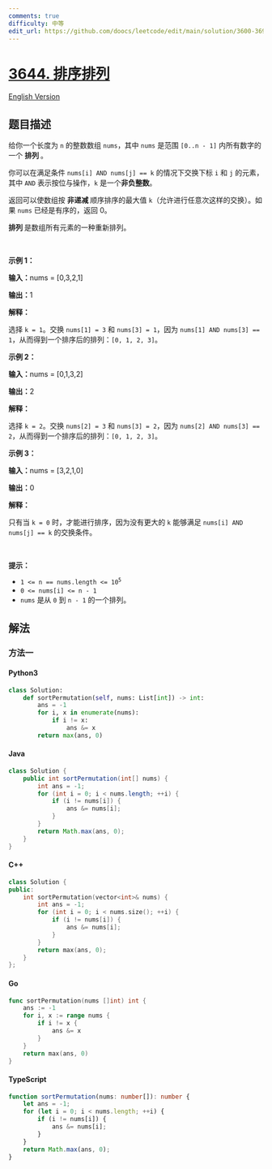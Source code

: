 ```yaml
---
comments: true
difficulty: 中等
edit_url: https://github.com/doocs/leetcode/edit/main/solution/3600-3699/3644.Maximum%20K%20to%20Sort%20a%20Permutation/README.md
---
```


<!-- problem:start -->

# [3644. 排序排列](https://leetcode.cn/problems/maximum-k-to-sort-a-permutation)

[English Version](/solution/3600-3699/3644.Maximum%20K%20to%20Sort%20a%20Permutation/README_EN.md)

## 题目描述

<!-- description:start -->

<p>给你一个长度为 <code>n</code> 的整数数组 <code>nums</code>，其中 <code>nums</code> 是范围 <code>[0..n - 1]</code> 内所有数字的一个&nbsp;<strong>排列&nbsp;</strong>。</p>

<p>你可以在满足条件 <code>nums[i] AND nums[j] == k</code> 的情况下交换下标&nbsp;<code>i</code> 和 <code>j</code> 的元素，其中 <code>AND</code> 表示按位与操作，<code>k</code> 是一个<strong>非负整数</strong>。</p>

<p>返回可以使数组按&nbsp;<strong>非递减&nbsp;</strong>顺序排序的最大值 <code>k</code>（允许进行任意次这样的交换）。如果 <code>nums</code> 已经是有序的，返回 0。</p>

<p><strong>排列&nbsp;</strong>是数组所有元素的一种重新排列。</p>

<p>&nbsp;</p>

<p><strong class="example">示例 1：</strong></p>

<div class="example-block">
<p><strong>输入：</strong><span class="example-io">nums = [0,3,2,1]</span></p>

<p><strong>输出：</strong><span class="example-io">1</span></p>

<p><strong>解释：</strong></p>

<p>选择 <code>k = 1</code>。交换 <code>nums[1] = 3</code> 和 <code>nums[3] = 1</code>，因为 <code>nums[1] AND nums[3] == 1</code>，从而得到一个排序后的排列：<code>[0, 1, 2, 3]</code>。</p>
</div>

<p><strong class="example">示例 2：</strong></p>

<div class="example-block">
<p><strong>输入：</strong><span class="example-io">nums = [0,1,3,2]</span></p>

<p><strong>输出：</strong><span class="example-io">2</span></p>

<p><strong>解释：</strong></p>

<p>选择 <code>k = 2</code>。交换 <code>nums[2] = 3</code> 和 <code>nums[3] = 2</code>，因为 <code>nums[2] AND nums[3] == 2</code>，从而得到一个排序后的排列：<code>[0, 1, 2, 3]</code>。</p>
</div>

<p><strong class="example">示例 3：</strong></p>

<div class="example-block">
<p><strong>输入：</strong><span class="example-io">nums = [3,2,1,0]</span></p>

<p><strong>输出：</strong><span class="example-io">0</span></p>

<p><strong>解释：</strong></p>

<p>只有当 <code>k = 0</code> 时，才能进行排序，因为没有更大的 <code>k</code> 能够满足 <code>nums[i] AND nums[j] == k</code> 的交换条件。</p>
</div>

<p>&nbsp;</p>

<p><strong>提示：</strong></p>

<ul>
	<li><code>1 &lt;= n == nums.length &lt;= 10<sup>5</sup></code></li>
	<li><code>0 &lt;= nums[i] &lt;= n - 1</code></li>
	<li><code>nums</code> 是从 <code>0</code> 到 <code>n - 1</code> 的一个排列。</li>
</ul>

<!-- description:end -->

## 解法

<!-- solution:start -->

### 方法一

<!-- tabs:start -->

#### Python3

```python
class Solution:
    def sortPermutation(self, nums: List[int]) -> int:
        ans = -1
        for i, x in enumerate(nums):
            if i != x:
                ans &= x
        return max(ans, 0)
```

#### Java

```java
class Solution {
    public int sortPermutation(int[] nums) {
        int ans = -1;
        for (int i = 0; i < nums.length; ++i) {
            if (i != nums[i]) {
                ans &= nums[i];
            }
        }
        return Math.max(ans, 0);
    }
}
```

#### C++

```cpp
class Solution {
public:
    int sortPermutation(vector<int>& nums) {
        int ans = -1;
        for (int i = 0; i < nums.size(); ++i) {
            if (i != nums[i]) {
                ans &= nums[i];
            }
        }
        return max(ans, 0);
    }
};
```

#### Go

```go
func sortPermutation(nums []int) int {
	ans := -1
	for i, x := range nums {
		if i != x {
			ans &= x
		}
	}
	return max(ans, 0)
}
```

#### TypeScript

```ts
function sortPermutation(nums: number[]): number {
    let ans = -1;
    for (let i = 0; i < nums.length; ++i) {
        if (i != nums[i]) {
            ans &= nums[i];
        }
    }
    return Math.max(ans, 0);
}
```

<!-- tabs:end -->

<!-- solution:end -->

<!-- problem:end -->
